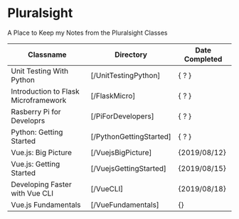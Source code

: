 # Pluralsight
A Place to Keep my Notes from the Pluralsight Classes

| Classname                               | Directory                         | Date Completed |
| --------------------------------------- | --------------------------------- | -------------- |
| Unit Testing With Python                | [/UnitTestingPython]              |  { ? }         |
| Introduction to Flask Microframework    | [/FlaskMicro]                     |  { ? }         |
| Rasberry Pi for Developrs               | [/PiForDevelopers]                |  { ? }         |
| Python: Getting Started                 | [/PythonGettingStarted]           |  { ? }         |
| Vue.js: Big Picture                     | [/VuejsBigPicture]                |  {2019/08/12}  |
| Vue.js: Getting Started                 | [/VuejsGettingStarted]            |  {2019/08/15}  |
| Developing Faster with Vue CLI          | [/VueCLI]                         |  {2019/08/18}  |
| Vue.js Fundamentals                     | [/VueFundamentals]                |  {}            |
